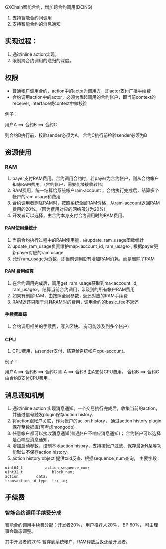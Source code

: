 
GXChain智能合约，增加跨合约调用(DOING)

1.  支持智能合约间调用
2.  支持智能合约的消息通知


## 实现过程：

1. 通过inline action实现。
2. 限制跨合约调用的递归的深度。

## 权限

- 普通帐户调用合约，action中的actor为调用方，即actor支付广播手续费
- 合约调用action中的actor，必须为发起调用的合约帐户，即当前context的receiver,  interface或context中做校验

例子：

用户A ==> 合约B ==>  合约C

则合约B执行前，校验sender必须为A， 合约C执行前检验sender必须为B


## 资源使用

### RAM

1. payer支付RAM费用。合约调用合约时，若payer为合约帐户，则从合约帐户扣除RAM费用。(合约帐户，需要能够接收转帐)
2. RAM费用，统一结算给系统帐户ram-account； 合约执行完成后，结算多个帐户的ram usage和费用
3. 合约调用者删除RAM时，按照系统全局RAM价格，从ram-account返回RAM费用的20%。（因为费用对应的网络部分为20%）
4. 开发者可以选择，由合约本身支付合约调用时的RAM费用。

#### RAM使用量统计

1. 当前合约执行过程中的RAM使用量，由update_ram_usage函数统计
2. update_ram_usage负责维护map<account_id, ram_usage>,  根据payer更新payer对应的ram usage
3. 允许ram_usage为负数，即当前调用没有增加RAM消耗，而是删除了RAM

#### RAM 费用结算
1. 在合约调用完成后，调用get_ram_usage获取到ma<account_id, ram_usage>，结算当前合约调用，涉及到的所有帐户RAM费用
2. 如果有删除RAM，由按照全局参数，返还对应的RAM手续费
3. RAM返还只限于消耗RAM时的费用，调用合约的basic_fee不返还

#### 手续费跟踪
1. 合约调用相关的手续费，写入区块。(有可能涉及到多个帐户)

### CPU
1. CPU费用，由sender支付，结算给系统帐户cpu-account。

例子：

用户A ==> 合约B ==> 合约C
则 A ==> 合约B 由A支付CPU费用， 合约B ==> 合约C 由合约B支付CPU费用。

## 消息通知机制
1. 通过inline action 实现消息通知。一个交易执行完成后，收集当前的action，并通过信号触发plugin保存action history.
2. 将action跟帐户关联，作为帐户的action history， 通过action history plugin保存至数据库(可考虑mongodb)。
3. 任意帐户都可以接收消息通知(普通帐户不响应消息通知)； 合约帐户可以选择是否响应消息通知。
4. 增加启动参数，控制本地action history，支持按帐户过滤、保存最近N条等功能默认不保存action history。
5. action history object 提供txid反查、根据sequence_num查询， 主要字段：
```
uint64_t     	  action_sequence_num; 
uint32_t             block_num;
action 		  data; 
transaction_id_type  trx_id;

```


## 手续费

### 智能合约调用手续费分成

智能合约调用手续费分配：开发者20%， 用户推荐人20%， BP 60%， 可由理事会动态调整。

其中开发者的20% 暂存到系统帐户，RAM释放后返还给开发者。
